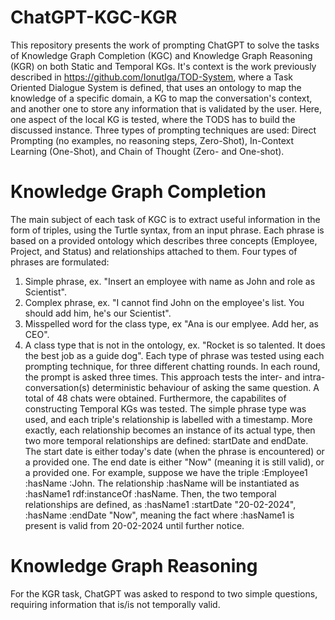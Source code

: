 # ChatGPT-KGC-KGR
This repository presents the work of prompting ChatGPT to solve the tasks of Knowledge Graph Completion (KGC) and Knowledge Graph Reasoning (KGR) on both Static and Temporal KGs.
It's context is the work previously described in https://github.com/IonutIga/TOD-System, where a Task Oriented Dialogue System is defined, that uses an ontology to map the knowledge of a specific domain, a KG to map the conversation's context, and another one to store any information that is validated by the user. Here, one aspect of the local KG is tested, where the TODS has to build the discussed instance.
Three types of prompting techniques are used: Direct Prompting (no examples, no reasoning steps, Zero-Shot), In-Context Learning (One-Shot), and Chain of Thought (Zero- and One-shot).
# Knowledge Graph Completion
The main subject of each task of KGC is to extract useful information in the form of triples, using the Turtle syntax, from an input phrase. Each phrase is based on a provided ontology which describes three concepts (Employee, Project, and Status) and relationships attached to them. Four types of phrases are formulated:
1. Simple phrase, ex. "Insert an employee with name as John and role as Scientist".
2. Complex phrase, ex. "I cannot find John on the employee's list. You should add him, he's our Scientist".
3. Misspelled word for the class type, ex "Ana is our emplyee. Add her, as CEO".
4. A class type that is not in the ontology, ex. "Rocket is so talented. It does the best job as a guide dog".
Each type of phrase was tested using each prompting technique, for three different chatting rounds. In each round, the prompt is asked three times. This approach tests the inter- and intra-conversation(s) deterministic behaviour of asking the same question. A total of 48 chats were obtained.
Furthermore, the capabilites of constructing Temporal KGs was tested. The simple phrase type was used, and each triple's relationship is labelled with a timestamp. More exactly, each relationship becomes an instance of its actual type, then two more temporal relationships are defined: startDate and endDate. The start date is either today's date (when the phrase is encountered) or a provided one. The end date is either "Now" (meaning it is still valid), or a provided one. For example, suppose we have the triple :Employee1 :hasName :John. The relationship :hasName will be instantiated as :hasName1 rdf:instanceOf :hasName. Then, the two temporal relationships are defined, as :hasName1 :startDate "20-02-2024", :hasName :endDate "Now", meaning the fact where :hasName1 is present is valid from 20-02-2024 until further notice.
# Knowledge Graph Reasoning
For the KGR task, ChatGPT was asked to respond to two simple questions, requiring information that is/is not temporally valid. 


